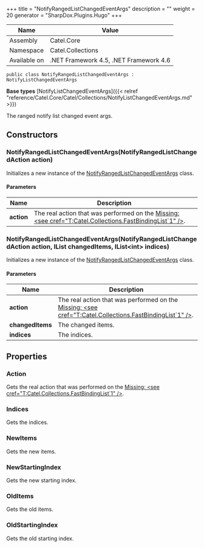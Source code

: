 

+++
title = "NotifyRangedListChangedEventArgs" 
description = ""
weight = 20
generator = "SharpDox.Plugins.Hugo"
+++

Name|Value
---|---
Assembly|Catel.Core
Namespace|Catel.Collections
Available on|.NET Framework 4.5, .NET Framework 4.6

```
public class NotifyRangedListChangedEventArgs : NotifyListChangedEventArgs
```

**Base types**
[NotifyListChangedEventArgs]({{&lt; relref "reference/Catel.Core/Catel/Collections/NotifyListChangedEventArgs.md" &gt;}})

The ranged notify list changed event args.

## Constructors

### NotifyRangedListChangedEventArgs(NotifyRangedListChangedAction action)

Initializes a new instance of the [NotifyRangedListChangedEventArgs](#) class.

#### Parameters

Name|Description
---|---
**action**|The real action that was performed on the [Missing: &lt;see cref="T:Catel.Collections.FastBindingList`1" /&gt;](#).

### NotifyRangedListChangedEventArgs(NotifyRangedListChangedAction action, IList changedItems, IList&lt;int&gt; indices)

Initializes a new instance of the [NotifyRangedListChangedEventArgs](#) class.

#### Parameters

Name|Description
---|---
**action**|The real action that was performed on the [Missing: &lt;see cref="T:Catel.Collections.FastBindingList`1" /&gt;](#).
**changedItems**|The changed items.
**indices**|The indices.

## Properties

### Action

Gets the real action that was performed on the [Missing: &lt;see cref="T:Catel.Collections.FastBindingList`1" /&gt;](#).

### Indices

Gets the indices.

### NewItems

Gets the new items.

### NewStartingIndex

Gets the new starting index.

### OldItems

Gets the old items.

### OldStartingIndex

Gets the old starting index.

